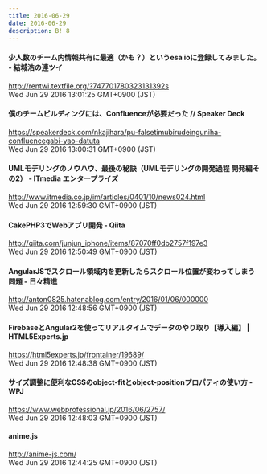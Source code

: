 ```yaml
---
title: 2016-06-29
date: 2016-06-29
description: B! 8
---
```


#### 少人数のチーム内情報共有に最適（かも？）というesa ioに登録してみました。 - 結城浩の連ツイ
http://rentwi.textfile.org/?747701780323131392s<br>
Wed Jun 29 2016 13:01:25 GMT+0900 (JST)<br>


#### 僕のチームビルディングには、Confluenceが必要だった // Speaker Deck
https://speakerdeck.com/nkajihara/pu-falsetimubirudeinguniha-confluencegabi-yao-datuta<br>
Wed Jun 29 2016 13:00:31 GMT+0900 (JST)<br>


####  UMLモデリングのノウハウ、最後の秘訣（UMLモデリングの開発過程 開発編その2） - ITmedia エンタープライズ
http://www.itmedia.co.jp/im/articles/0401/10/news024.html<br>
Wed Jun 29 2016 12:59:30 GMT+0900 (JST)<br>


#### CakePHP3でWebアプリ開発 - Qiita
http://qiita.com/junjun_iphone/items/87070ff0db2757f197e3<br>
Wed Jun 29 2016 12:50:49 GMT+0900 (JST)<br>


#### AngularJSでスクロール領域内を更新したらスクロール位置が変わってしまう問題 - 日々精進
http://anton0825.hatenablog.com/entry/2016/01/06/000000<br>
Wed Jun 29 2016 12:48:56 GMT+0900 (JST)<br>


#### FirebaseとAngular2を使ってリアルタイムでデータのやり取り【導入編】 | HTML5Experts.jp
https://html5experts.jp/frontainer/19689/<br>
Wed Jun 29 2016 12:48:38 GMT+0900 (JST)<br>


#### サイズ調整に便利なCSSのobject-fitとobject-positionプロパティの使い方 - WPJ
https://www.webprofessional.jp/2016/06/2757/<br>
Wed Jun 29 2016 12:48:03 GMT+0900 (JST)<br>


#### anime.js
http://anime-js.com/<br>
Wed Jun 29 2016 12:44:25 GMT+0900 (JST)<br>


